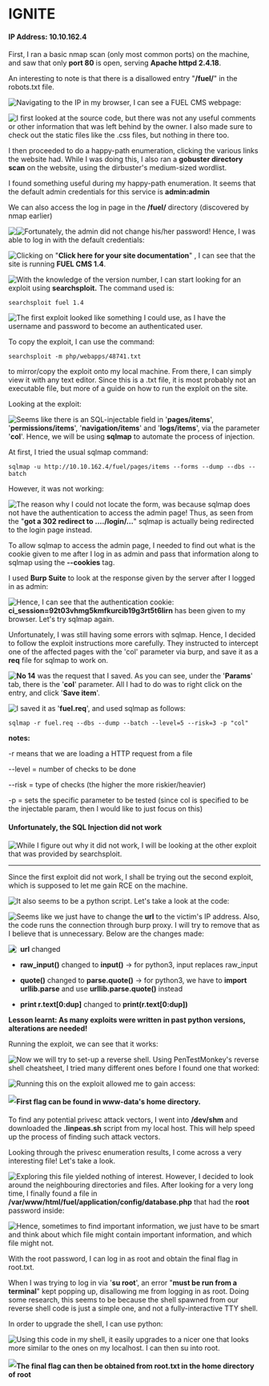 # IGNITE

#### IP Address: 10.10.162.4

First, I ran a basic nmap scan (only most common ports) on the machine, and saw that only **port 80** is open, serving **Apache httpd 2.4.18**.

An interesting to note is that there is a disallowed entry "**/fuel/**" in the robots.txt file.

<img style="float: left;" src="screenshots/screenshot1.png">

Navigating to the IP in my browser, I can see a FUEL CMS webpage:

<img style="float: left;" src="screenshots/screenshot2.png">

I first looked at the source code, but there was not any useful comments or other information that was left behind by the owner. I also made sure to check out the static files like the .css files, but nothing in there too.

I then proceeded to do a happy-path enumeration, clicking the various links the website had. While I was doing this, I also ran a **gobuster directory scan** on the website, using the dirbuster's medium-sized wordlist.

I found something useful during my happy-path enumeration. It seems that the default admin credentials for this service is **admin:admin**

We can also access the log in page in the **/fuel/** directory (discovered by nmap earlier)

<img style="float: left;" src="screenshots/screenshot3.png">

<img style="float: left;" src="screenshots/screenshot4.png">

Fortunately, the admin did not change his/her password! Hence, I was able to log in with the default credentials:

<img style="float: left;" src="screenshots/screenshot5.png">

Clicking on "**Click here for your site documentation**" , I can see that the site is running **FUEL CMS 1.4**.

<img style="float: left;" src="screenshots/screenshot6.png">

With the knowledge of the version number, I can start looking for an exploit using **searchsploit.** The command used is:

```
searchsploit fuel 1.4
```

<img style="float: left;" src="screenshots/screenshot7.png">

 The first exploit looked like something I could use, as I have the username and password to become an authenticated user.

To copy the exploit, I can use the command:

```
searchsploit -m php/webapps/48741.txt
```

to mirror/copy the exploit onto my local machine. From there, I can simply view it with any text editor. Since this is a .txt file, it is most probably not an executable file, but more of a guide on how to run the exploit on the site.

Looking at the exploit:

<img style="float: left;" src="screenshots/screenshot8.png">

Seems like there is an SQL-injectable field in '**pages/items**', '**permissions/items**', '**navigation/items**' and '**logs/items**', via the parameter '**col**'. Hence, we will be using **sqlmap** to automate the process of injection.

At first, I tried the usual sqlmap command:

```
sqlmap -u http://10.10.162.4/fuel/pages/items --forms --dump --dbs --batch
```

However, it was not working:

<img style="float: left;" src="screenshots/screenshot9.png">

The reason why I could not locate the form, was because sqlmap does not have the authentication to access the admin page! Thus, as seen from the "**got a 302 redirect to …./login/…**" sqlmap is actually being redirected to the login page instead. 

To allow sqlmap to access the admin page, I needed to find out what is the cookie given to me after I log in as admin and pass that information along to sqlmap using the **--cookies** tag.

I used **Burp Suite** to look at the response given by the server after I logged in as admin:

<img style="float: left;" src="screenshots/screenshot10.png">

Hence, I can see that the authentication cookie: **ci_session=92t03vhmg5kmfkurcib19g3rt5t6lirn** has been given to my browser. Let's try sqlmap again.

Unfortunately, I was still having some errors with sqlmap. Hence, I decided to follow the exploit instructions more carefully. They instructed to intercept one of the affected pages with the 'col' parameter via burp, and save it as a **req** file for sqlmap to work on. 

<img style="float: left;" src="screenshots/screenshot11.png">

**No 14** was the request that I saved. As you can see, under the '**Params**' tab, there is the '**col**' parameter. All I had to do was to right click on the entry, and click '**Save item**'.

<img style="float: left;" src="screenshots/screenshot12.png">

I saved it as '**fuel.req**', and used sqlmap as follows:

 ```
 sqlmap -r fuel.req --dbs --dump --batch --level=5 --risk=3 -p "col"
 ```

**notes:**

-r means that we are loading a HTTP request from a file

--level = number of checks to be done

--risk = type of checks (the higher the more riskier/heavier)

-p = sets the specific parameter to be tested (since col is specified to be the injectable param, then I would like to just focus on this)



#### Unfortunately, the SQL Injection did not work

<img style="float: left;" src="screenshots/screenshot13.png">

While I figure out why it did not work, I will be looking at the other exploit that was provided by searchsploit.



---

Since the first exploit did not work, I shall be trying out the second exploit, which is supposed to let me gain RCE on the machine.

<img style="float: left;" src="screenshots/screenshot7.png">

It also seems to be a python script. Let's take a look at the code:

<img style="float: left;" src="screenshots/screenshot14.png">

Seems like we just have to change the **url** to the victim's IP address. Also, the code runs the connection through burp proxy. I will try to remove that as I believe that is unnecessary. Below are the changes made:

<img style="float: left;" src="screenshots/screenshot15.png">

- **url** changed

- **raw_input()** changed to **input()**  -> for python3, input replaces raw_input

- **quote()** changed to **parse.quote()** -> for python3, we have to **import urllib.parse** and use **urllib.parse.quote()** instead

- **print r.text[0:dup]** changed to **print(r.text[0:dup])**

**Lesson learnt: As many exploits were written in past python versions, alterations are needed!**

Running the exploit, we can see that it works:

<img style="float: left;" src="screenshots/screenshot16.png">

Now we will try to set-up a reverse shell. Using PenTestMonkey's reverse shell cheatsheet, I tried many different ones before I found one that worked:

<img style="float: left;" src="screenshots/screenshot17.png">

Running this on the exploit allowed me to gain access:

 <img style="float: left;" src="screenshots/screenshot18.png">











#### First flag can be found in www-data's home directory.

To find any potential privesc attack vectors, I went into **/dev/shm** and downloaded the **.linpeas.sh** script from my local host. This will help speed up the process of finding such attack vectors.

Looking through the privesc enumeration results, I come across a very interesting file! Let's take a look.

<img style="float: left;" src="screenshots/screenshot20.png">

Exploring this file yielded nothing of interest. However, I decided to look around the neighbouring directories and files. 
After looking for a very long time, I finally found a file in **/var/www/html/fuel/application/config/database.php** that had the **root** password inside:

<img style="float: left;" src="screenshots/screenshot21.png">

Hence, sometimes to find important information, we just have to be smart and think about which file might contain important information, and which file might not.

With the root password, I can log in as root and obtain the final flag in root.txt.

 

When I was trying to log in via '**su root**', an error "**must be run from a terminal**" kept popping up, disallowing me from logging in as root. Doing some research, this seems to be because the shell spawned from our reverse shell code is just a simple one, and not a fully-interactive TTY shell.

In order to upgrade the shell, I can use python:

<img style="float: left;" src="screenshots/screenshot22.png">

Using this code in my shell, it easily upgrades to a nicer one that looks more similar to the ones on my localhost. I can then su into root.

<img style="float: left;" src="screenshots/screenshot23.png">



#### The final flag can then be obtained from root.txt in the home directory of root

